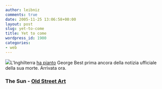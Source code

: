 ```yaml
---
author: leibniz
comments: true
date: 2005-11-25 13:06:58+00:00
layout: post
slug: yet-to-come
title: Yet to come
wordpress_id: 1900
categories:
- web
---
```


![](http://www.oldstreetart.com/images/George%20Best.gif)L'Inghilterra [ha pianto](http://www.thesun.co.uk/article/0,,2-2005540795,00.html) George Best prima ancora della notizia ufficiale della sua morte. Arrivata ora.  


### The Sun - [Old Street Art](http://www.oldstreetart.com/george.htm)

### 

### 

### 
